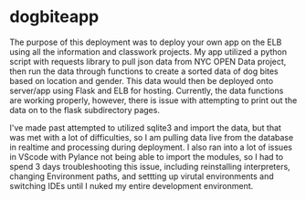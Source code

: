 # dogbiteapp

The purpose of this deployment was to deploy your own app on the ELB using all the information and classwork projects. My app utilized a python script with requests library to pull json data from NYC OPEN Data project, then run the data through functions to create a sorted data of dog bites based on location and gender. This data would then be deployed onto server/app using Flask and ELB for hosting.
Currently, the data functions are working properly, however, there is issue with attempting to print out the data on to the flask subdirectory pages.

I've made past attempted to utilized sqlite3 and import the data, but that was met with a lot of difficulties, so I am pulling data live from the database in realtime and processing during deployment. I also ran into a lot of issues in VScode with Pylance not being able to import the modules, so I had to spend 3 days troubleshooting this issue, including reinstalling interpreters, changing Environment paths, and settting up virutal environments and switching IDEs until I nuked my entire development environment.
